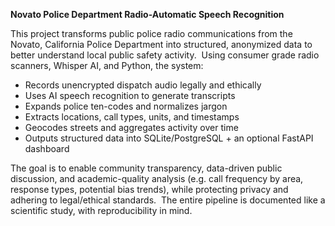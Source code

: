 **Novato Police Department Radio-Automatic Speech Recognition**

This project transforms public police radio communications from the Novato, California Police Department into structured, anonymized data to better understand local public safety activity.  Using consumer grade radio scanners, Whisper AI, and Python, the system:

- Records unencrypted dispatch audio legally and ethically
- Uses AI speech recognition to generate transcripts
- Expands police ten-codes and normalizes jargon
- Extracts locations, call types, units, and timestamps
- Geocodes streets and aggregates activity over time
- Outputs structured data into SQLite/PostgreSQL + an optional FastAPI dashboard

The goal is to enable community transparency, data-driven public discussion, and academic-quality analysis (e.g. call frequency by area, response types, potential bias trends), while protecting privacy and adhering to legal/ethical standards.  The entire pipeline is documented like a scientific study, with reproducibility in mind.
